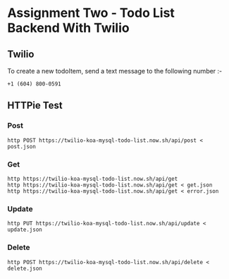 # Assignment Two - Todo List Backend With Twilio

## Twilio
To create a new todoItem, send a text message to the following number :-
```
+1 (604) 800-0591
```

## HTTPie Test

### Post
```
http POST https://twilio-koa-mysql-todo-list.now.sh/api/post < post.json
```
### Get
```
http https://twilio-koa-mysql-todo-list.now.sh/api/get
http https://twilio-koa-mysql-todo-list.now.sh/api/get < get.json
http https://twilio-koa-mysql-todo-list.now.sh/api/get < error.json
```
### Update
```
http PUT https://twilio-koa-mysql-todo-list.now.sh/api/update < update.json
```
### Delete
```
http POST https://twilio-koa-mysql-todo-list.now.sh/api/delete < delete.json
```
